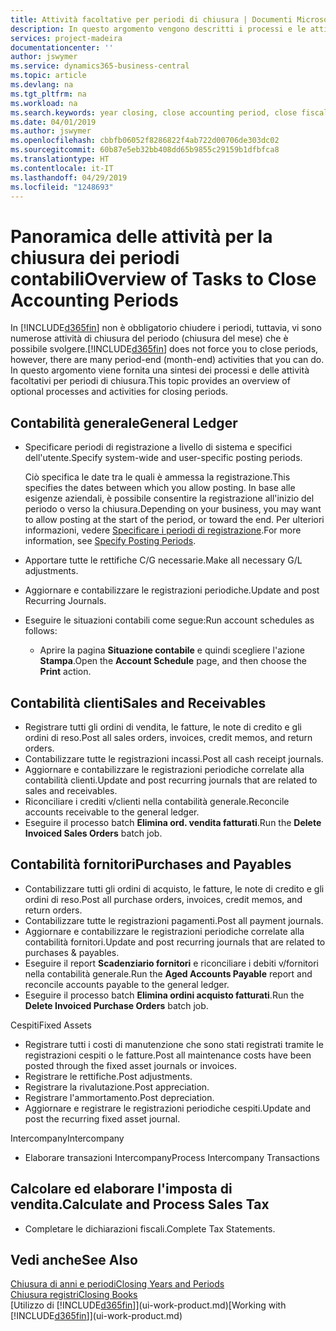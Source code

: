 ```yaml
---
title: Attività facoltative per periodi di chiusura | Documenti Microsoft
description: In questo argomento vengono descritti i processi e le attività facoltativi per la chiusura dei periodi contabili in Business Central.
services: project-madeira
documentationcenter: ''
author: jswymer
ms.service: dynamics365-business-central
ms.topic: article
ms.devlang: na
ms.tgt_pltfrm: na
ms.workload: na
ms.search.keywords: year closing, close accounting period, close fiscal year, aging, creditor payments, vendor payments
ms.date: 04/01/2019
ms.author: jswymer
ms.openlocfilehash: cbbfb06052f8286822f4ab722d00706de303dc02
ms.sourcegitcommit: 60b87e5eb32bb408dd65b9855c29159b1dfbfca8
ms.translationtype: HT
ms.contentlocale: it-IT
ms.lasthandoff: 04/29/2019
ms.locfileid: "1248693"
---
```

# <a name="overview-of-tasks-to-close-accounting-periods"></a><span data-ttu-id="2eee4-103">Panoramica delle attività per la chiusura dei periodi contabili</span><span class="sxs-lookup"><span data-stu-id="2eee4-103">Overview of Tasks to Close Accounting Periods</span></span>
<span data-ttu-id="2eee4-104">In [!INCLUDE[d365fin](includes/d365fin_md.md)] non è obbligatorio chiudere i periodi, tuttavia, vi sono numerose attività di chiusura del periodo (chiusura del mese) che è possibile svolgere.</span><span class="sxs-lookup"><span data-stu-id="2eee4-104">[!INCLUDE[d365fin](includes/d365fin_md.md)] does not force you to close periods, however, there are many period-end (month-end) activities that you can do.</span></span> <span data-ttu-id="2eee4-105">In questo argomento viene fornita una sintesi dei processi e delle attività facoltativi per periodi di chiusura.</span><span class="sxs-lookup"><span data-stu-id="2eee4-105">This topic provides an overview of optional processes and activities for closing periods.</span></span>  

## <a name="general-ledger"></a><span data-ttu-id="2eee4-106">Contabilità generale</span><span class="sxs-lookup"><span data-stu-id="2eee4-106">General Ledger</span></span>
* <span data-ttu-id="2eee4-107">Specificare periodi di registrazione a livello di sistema e specifici dell'utente.</span><span class="sxs-lookup"><span data-stu-id="2eee4-107">Specify system-wide and user-specific posting periods.</span></span>  

    <span data-ttu-id="2eee4-108">Ciò specifica le date tra le quali è ammessa la registrazione.</span><span class="sxs-lookup"><span data-stu-id="2eee4-108">This specifies the dates between which you allow posting.</span></span> <span data-ttu-id="2eee4-109">In base alle esigenze aziendali, è possibile consentire la registrazione all'inizio del periodo o verso la chiusura.</span><span class="sxs-lookup"><span data-stu-id="2eee4-109">Depending on your business, you may want to allow posting at the start of the period, or toward the end.</span></span> <span data-ttu-id="2eee4-110">Per ulteriori informazioni, vedere [Specificare i periodi di registrazione](finance-how-specify-posting-periods.md).</span><span class="sxs-lookup"><span data-stu-id="2eee4-110">For more information, see [Specify Posting Periods](finance-how-specify-posting-periods.md).</span></span>  
* <span data-ttu-id="2eee4-111">Apportare tutte le rettifiche C/G necessarie.</span><span class="sxs-lookup"><span data-stu-id="2eee4-111">Make all necessary G/L adjustments.</span></span>  
* <span data-ttu-id="2eee4-112">Aggiornare e contabilizzare le registrazioni periodiche.</span><span class="sxs-lookup"><span data-stu-id="2eee4-112">Update and post Recurring Journals.</span></span>  
  <!--* Process Consolidations-->
* <span data-ttu-id="2eee4-113">Eseguire le situazioni contabili come segue:</span><span class="sxs-lookup"><span data-stu-id="2eee4-113">Run account schedules as follows:</span></span>  
  * <span data-ttu-id="2eee4-114">Aprire la pagina **Situazione contabile** e quindi scegliere l'azione **Stampa**.</span><span class="sxs-lookup"><span data-stu-id="2eee4-114">Open the **Account Schedule** page, and then choose the **Print** action.</span></span>  

## <a name="sales-and-receivables"></a><span data-ttu-id="2eee4-115">Contabilità clienti</span><span class="sxs-lookup"><span data-stu-id="2eee4-115">Sales and Receivables</span></span>
* <span data-ttu-id="2eee4-116">Registrare tutti gli ordini di vendita, le fatture, le note di credito e gli ordini di reso.</span><span class="sxs-lookup"><span data-stu-id="2eee4-116">Post all sales orders, invoices, credit memos, and return orders.</span></span>  
* <span data-ttu-id="2eee4-117">Contabilizzare tutte le registrazioni incassi.</span><span class="sxs-lookup"><span data-stu-id="2eee4-117">Post all cash receipt journals.</span></span>  
* <span data-ttu-id="2eee4-118">Aggiornare e contabilizzare le registrazioni periodiche correlate alla contabilità clienti.</span><span class="sxs-lookup"><span data-stu-id="2eee4-118">Update and post recurring journals that are related to sales and receivables.</span></span>  
* <span data-ttu-id="2eee4-119">Riconciliare i crediti v/clienti nella contabilità generale.</span><span class="sxs-lookup"><span data-stu-id="2eee4-119">Reconcile accounts receivable to the general ledger.</span></span>  
* <span data-ttu-id="2eee4-120">Eseguire il processo batch **Elimina ord. vendita fatturati**.</span><span class="sxs-lookup"><span data-stu-id="2eee4-120">Run the **Delete Invoiced Sales Orders** batch job.</span></span>  

## <a name="purchases-and-payables"></a><span data-ttu-id="2eee4-121">Contabilità fornitori</span><span class="sxs-lookup"><span data-stu-id="2eee4-121">Purchases and Payables</span></span>
* <span data-ttu-id="2eee4-122">Contabilizzare tutti gli ordini di acquisto, le fatture, le note di credito e gli ordini di reso.</span><span class="sxs-lookup"><span data-stu-id="2eee4-122">Post all purchase orders, invoices, credit memos, and return orders.</span></span>  
* <span data-ttu-id="2eee4-123">Contabilizzare tutte le registrazioni pagamenti.</span><span class="sxs-lookup"><span data-stu-id="2eee4-123">Post all payment journals.</span></span>  
* <span data-ttu-id="2eee4-124">Aggiornare e contabilizzare le registrazioni periodiche correlate alla contabilità fornitori.</span><span class="sxs-lookup"><span data-stu-id="2eee4-124">Update and post recurring journals that are related to purchases & payables.</span></span>  
* <span data-ttu-id="2eee4-125">Eseguire il report **Scadenziario fornitori** e riconciliare i debiti v/fornitori nella contabilità generale.</span><span class="sxs-lookup"><span data-stu-id="2eee4-125">Run the **Aged Accounts Payable** report and reconcile accounts payable to the general ledger.</span></span>  
* <span data-ttu-id="2eee4-126">Eseguire il processo batch **Elimina ordini acquisto fatturati**.</span><span class="sxs-lookup"><span data-stu-id="2eee4-126">Run the **Delete Invoiced Purchase Orders** batch job.</span></span>  

<span data-ttu-id="2eee4-127">Cespiti</span><span class="sxs-lookup"><span data-stu-id="2eee4-127">Fixed Assets</span></span>
* <span data-ttu-id="2eee4-128">Registrare tutti i costi di manutenzione che sono stati registrati tramite le registrazioni cespiti o le fatture.</span><span class="sxs-lookup"><span data-stu-id="2eee4-128">Post all maintenance costs have been posted through the fixed asset journals or invoices.</span></span>
* <span data-ttu-id="2eee4-129">Registrare le rettifiche.</span><span class="sxs-lookup"><span data-stu-id="2eee4-129">Post adjustments.</span></span>
* <span data-ttu-id="2eee4-130">Registrare la rivalutazione.</span><span class="sxs-lookup"><span data-stu-id="2eee4-130">Post appreciation.</span></span>
* <span data-ttu-id="2eee4-131">Registrare l'ammortamento.</span><span class="sxs-lookup"><span data-stu-id="2eee4-131">Post depreciation.</span></span>
* <span data-ttu-id="2eee4-132">Aggiornare e registrare le registrazioni periodiche cespiti.</span><span class="sxs-lookup"><span data-stu-id="2eee4-132">Update and post the recurring fixed asset journal.</span></span>

<span data-ttu-id="2eee4-133">Intercompany</span><span class="sxs-lookup"><span data-stu-id="2eee4-133">Intercompany</span></span>
* <span data-ttu-id="2eee4-134">Elaborare transazioni Intercompany</span><span class="sxs-lookup"><span data-stu-id="2eee4-134">Process Intercompany Transactions</span></span>

## <a name="calculate-and-process-sales-tax"></a><span data-ttu-id="2eee4-135">Calcolare ed elaborare l'imposta di vendita.</span><span class="sxs-lookup"><span data-stu-id="2eee4-135">Calculate and Process Sales Tax</span></span>
* <span data-ttu-id="2eee4-136">Completare le dichiarazioni fiscali.</span><span class="sxs-lookup"><span data-stu-id="2eee4-136">Complete Tax Statements.</span></span>  

## <a name="see-also"></a><span data-ttu-id="2eee4-137">Vedi anche</span><span class="sxs-lookup"><span data-stu-id="2eee4-137">See Also</span></span>
[<span data-ttu-id="2eee4-138">Chiusura di anni e periodi</span><span class="sxs-lookup"><span data-stu-id="2eee4-138">Closing Years and Periods</span></span>](year-close-years-periods.md)  
[<span data-ttu-id="2eee4-139">Chiusura registri</span><span class="sxs-lookup"><span data-stu-id="2eee4-139">Closing Books</span></span>](year-close-books.md)  
<span data-ttu-id="2eee4-140">[Utilizzo di [!INCLUDE[d365fin](includes/d365fin_md.md)]](ui-work-product.md)</span><span class="sxs-lookup"><span data-stu-id="2eee4-140">[Working with [!INCLUDE[d365fin](includes/d365fin_md.md)]](ui-work-product.md)</span></span>
